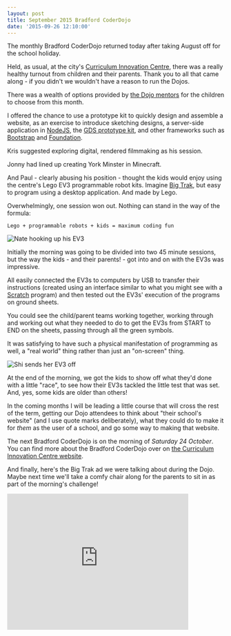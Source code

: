 ```yaml
---
layout: post
title: September 2015 Bradford CoderDojo
date: '2015-09-26 12:10:00'
---
```


The monthly Bradford CoderDojo returned today after taking August off for the school holiday.

Held, as usual, at the city's [Curriculum Innovation Centre](https://www.google.co.uk/maps/place/The+Innovation+Centre+Bradford/@53.7948029,-1.7454657,15z/data=!4m2!3m1!1s0x0:0x7d25cca0e49c6198?sa=X&ved=0CHEQ_BIwCmoVChMIy5C8k4iZyAIVC74UCh0xzgKM), there was a really healthy turnout from children and their parents. Thank you to all that came along - if you didn't we wouldn't have a reason to run the Dojos.

There was a wealth of options provided by [the Dojo mentors](http://www.ticbradford.com/coderdojo/mentors) for the children to choose from this month.

I offered the chance to use a prototype kit to quickly design and assemble a website, as an exercise to introduce sketching designs, a server-side application in [NodeJS](https://nodejs.org/), the [GDS prototype kit](https://github.com/alphagov/govuk_prototype_kit), and other frameworks such as [Bootstrap](http://getbootstrap.com/) and [Foundation](http://foundation.zurb.com/).

Kris suggested exploring digital, rendered filmmaking as his session.

Jonny had lined up creating York Minster in Minecraft.

And Paul - clearly abusing his position - thought the kids would enjoy using the centre's Lego EV3 programmable robot kits. Imagine [Big Trak](https://en.wikipedia.org/wiki/Big_Trak), but easy to program using a desktop application. And made by Lego.

Overwhelmingly, one session won out. Nothing can stand in the way of the formula:

`Lego + programmable robots + kids = maximum coding fun`

![Nate hooking up his EV3](/content/images/2015/09/cd-ev3-play.jpg)

Initially the morning was going to be divided into two 45 minute sessions, but the way the kids - and their parents! - got into and on with the EV3s was impressive.

All easily connected the EV3s to computers by USB to transfer their instructions (created using an interface similar to what you might see with a [Scratch](https://scratch.mit.edu/) program) and then tested out the EV3s' execution of the programs on ground sheets.

You could see the child/parent teams working together, working through and working out what they needed to do to get the EV3s from START to END on the sheets, passing through all the green symbols.

It was satisfying to have such a physical manifestation of programming as well, a "real world" thing rather than just an "on-screen" thing.

![Shi sends her EV3 off](/content/images/2015/09/cd-ev3-shi.jpg)

At the end of the morning, we got the kids to show off what they'd done with a little "race", to see how their EV3s tackled the little test that was set. And, yes, some kids are older than others!

In the coming months I will be leading a little course that will cross the rest of the term, getting our Dojo attendees to think about "their school's website" (and I use quote marks deliberately), what they could do to make it for *them* as the user of a school, and go some way to making that website.

The next Bradford CoderDojo is on the morning of *Saturday 24 October*. You can find more about the Bradford CoderDojo over on [the Curriculum Innovation Centre website](http://www.ticbradford.com/coderdojo).

And finally, here's the Big Trak ad we were talking about during the Dojo. Maybe next time we'll take a comfy chair along for the parents to sit in as part of the morning's challenge!

<iframe width="420" height="315" src="https://www.youtube.com/embed/0ToYAUm2PEQ" frameborder="0" allowfullscreen></iframe>